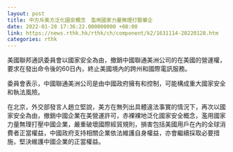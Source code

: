 ```yaml
---
layout: post
title: 中方斥美方泛化國安概念　濫用國家力量無理打壓華企
date: 2022-01-28 17:36:22.000000000 +08:00
link: https://news.rthk.hk/rthk/ch/component/k2/1631114-20220128.htm
categories: rthk
---
```


美國聯邦通訊委員會以國家安全為由，撤銷中國聯通美洲公司的在美國的營運權，要求在發出命令後的60日內，終止美國境內的跨州和國際電訊服務。

委員會表示，中國聯通美洲公司是由中國政府擁有和控制，可能構成重大國家安全和執法風險。

在北京，外交部發言人趙立堅說，美方在無列出具體違法事實的情況下，再次以國家安全為由，撤銷中國企業在美營運許可，赤裸裸地泛化國家安全概念，濫用國家力量無理打壓中國企業，嚴重破壞國際經貿規則，損害包括美國用戶在內的全球消費者正當權益，中國政府支持相關企業依法維護自身權益，亦會繼續採取必要措施，堅決維護中國企業的正當權益。
